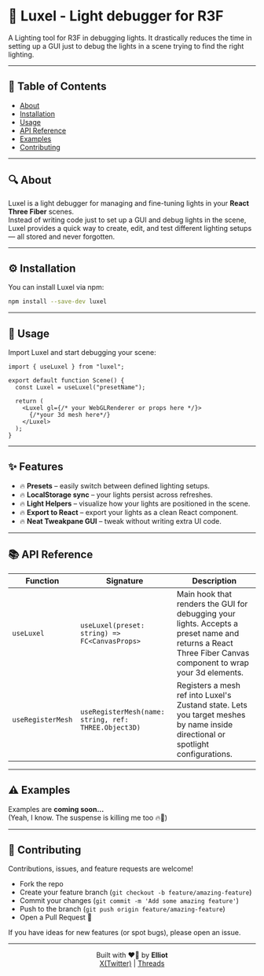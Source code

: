<h1>🌟 Luxel - Light debugger for R3F</h1>

A Lighting tool for R3F in debugging lights. It drastically reduces the time in setting up a GUI just to debug the lights in a scene trying to find the right lighting.

---

## 📖 Table of Contents

- [About](#-about)
- [Installation](#-installation)
- [Usage](#-usage)
- [API Reference](#-api-reference)
- [Examples](#-examples)
- [Contributing](#-contributing)

---

## 🔍 About

Luxel is a light debugger for managing and fine-tuning lights in your **React Three Fiber** scenes.  
Instead of writing code just to set up a GUI and debug lights in the scene, Luxel provides a quick way to create, edit, and test different lighting setups — all stored and never forgotten.

---

## ⚙️ Installation

You can install Luxel via npm:

```bash
npm install --save-dev luxel
```

---

## 🚀 Usage

Import Luxel and start debugging your scene:

```tsx
import { useLuxel } from "luxel";

export default function Scene() {
  const Luxel = useLuxel("presetName");

  return (
    <Luxel gl={/* your WebGLRenderer or props here */}>
      {/*your 3d mesh here*/}
    </Luxel>
  );
}
```

---

## ✨ Features

- 🔥 **Presets** – easily switch between defined lighting setups.
- 🔥 **LocalStorage sync** – your lights persist across refreshes.
- 🔥 **Light Helpers** – visualize how your lights are positioned in the scene.
- 🔥 **Export to React** – export your lights as a clean React component.
- 🔥 **Neat Tweakpane GUI** – tweak without writing extra UI code.

---

## 📚 API Reference

| Function          | Signature                                            | Description                                                                                                                                                |
| ----------------- | ---------------------------------------------------- | ---------------------------------------------------------------------------------------------------------------------------------------------------------- |
| `useLuxel`        | `useLuxel(preset: string) => FC<CanvasProps>`        | Main hook that renders the GUI for debugging your lights. Accepts a preset name and returns a React Three Fiber Canvas component to wrap your 3d elements. |
| `useRegisterMesh` | `useRegisterMesh(name: string, ref: THREE.Object3D)` | Registers a mesh ref into Luxel's Zustand state. Lets you target meshes by name inside directional or spotlight configurations.                            |

---

## ⚠️ Examples

Examples are **coming soon...**  
(Yeah, I know. The suspense is killing me too 🔥👀)

---

## 🤝 Contributing

Contributions, issues, and feature requests are welcome!

- Fork the repo
- Create your feature branch (`git checkout -b feature/amazing-feature`)
- Commit your changes (`git commit -m 'Add some amazing feature'`)
- Push to the branch (`git push origin feature/amazing-feature`)
- Open a Pull Request 🚀

If you have ideas for new features (or spot bugs), please open an issue.

---

<p align="center">
 Built with ❤️‍🔥 by <b>Elliot</b>
 <br />
 <a href="https://x.com/Elly_dev0">X(Twitter)</a> |
 <a href="https://www.threads.com/@elly_dev0">Threads</a>
</p>
